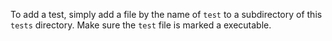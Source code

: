 To add a test, simply add a file by the name of `test` to a subdirectory of this
`tests` directory. Make sure the `test` file is marked a executable.
